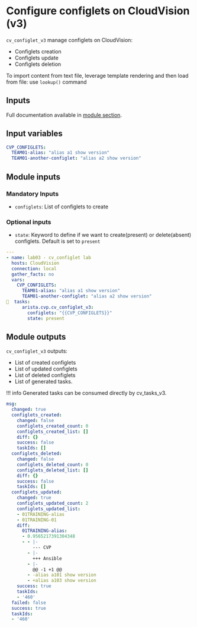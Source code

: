 # Configure configlets on CloudVision (v3)

`cv_configlet_v3` manage configlets on CloudVision:

- Configlets creation
- Configlets update
- Configlets deletion

To import content from text file, leverage template rendering and then load from file: use `lookup()` command

## Inputs

Full documentation available in [module section](../../modules/cv_configlet_v3.md).

## Input variables

```yaml
CVP_CONFIGLETS:
  TEAM01-alias: "alias a1 show version"
  TEAM01-another-configlet: "alias a2 show version"
```

## Module inputs

### Mandatory Inputs

- `configlets`: List of configlets to create

### Optional inputs

- `state`: Keyword to define if we want to create(present) or delete(absent) configlets. Default is set to `present`

```yaml
---
- name: lab03 - cv_configlet lab
  hosts: CloudVision
  connection: local
  gather_facts: no
  vars:
    CVP_CONFIGLETS:
      TEAM01-alias: "alias a1 show version"
      TEAM01-another-configlet: "alias a2 show version"
  tasks:
      arista.cvp.cv_configlet_v3:
        configlets: "{{CVP_CONFIGLETS}}"
        state: present
```

## Module outputs

`cv_configlet_v3` outputs:

- List of created configlets
- List of updated configlets
- List of deleted configlets
- List of generated tasks.

!!! info
    Generated tasks can be consumed directly by cv_tasks_v3.

```yaml
msg:
  changed: true
  configlets_created:
    changed: false
    configlets_created_count: 0
    configlets_created_list: []
    diff: {}
    success: false
    taskIds: []
  configlets_deleted:
    changed: false
    configlets_deleted_count: 0
    configlets_deleted_list: []
    diff: {}
    success: false
    taskIds: []
  configlets_updated:
    changed: true
    configlets_updated_count: 2
    configlets_updated_list:
    - 01TRAINING-alias
    - 01TRAINING-01
    diff:
      01TRAINING-alias:
      - 0.9565217391304348
      - - |-
          --- CVP
        - |-
          +++ Ansible
        - |-
          @@ -1 +1 @@
        - -alias a101 show version
        - +alias a103 show version
    success: true
    taskIds:
    - '460'
  failed: false
  success: true
  taskIds:
  - '460'
```
